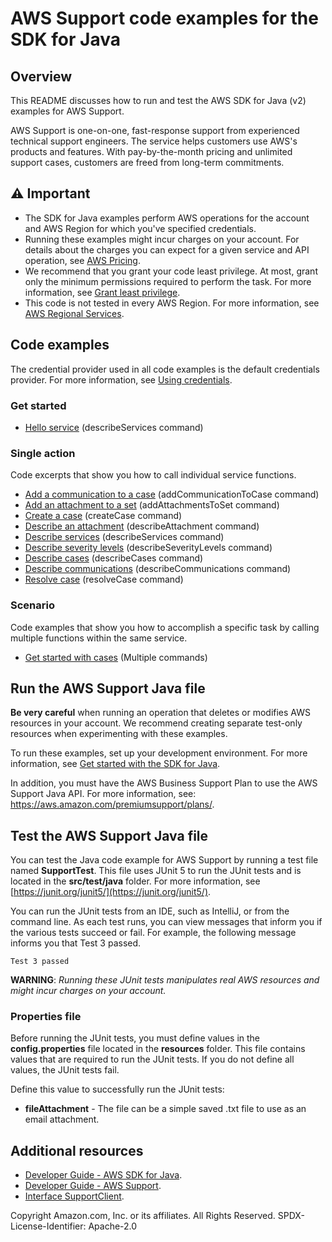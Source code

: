# AWS Support code examples for the SDK for Java

## Overview
This README discusses how to run and test the AWS SDK for Java (v2) examples for AWS Support.

AWS Support is one-on-one, fast-response support from experienced technical support engineers. The service helps customers use AWS's products and features. With pay-by-the-month pricing and unlimited support cases, customers are freed from long-term commitments.

## ⚠️ Important
* The SDK for Java examples perform AWS operations for the account and AWS Region for which you've specified credentials. 
* Running these examples might incur charges on your account. For details about the charges you can expect for a given service and API operation, see [AWS Pricing](https://aws.amazon.com/pricing/).
* We recommend that you grant your code least privilege. At most, grant only the minimum permissions required to perform the task. For more information, see [Grant least privilege](https://docs.aws.amazon.com/IAM/latest/UserGuide/best-practices.html#grant-least-privilege). 
* This code is not tested in every AWS Region. For more information, see [AWS Regional Services](https://aws.amazon.com/about-aws/global-infrastructure/regional-product-services).

## Code examples

The credential provider used in all code examples is the default credentials provider. For more information, see [Using credentials](https://docs.aws.amazon.com/sdk-for-java/latest/developer-guide/credentials.html).

### Get started

- [Hello service](https://github.com/awsdocs/aws-doc-sdk-examples/blob/main/javav2/example_code/support/src/main/java/com/example/support/HelloSupport.java) (describeServices command)

### Single action

Code excerpts that show you how to call individual service functions.

- [Add a communication to a case](https://github.com/awsdocs/aws-doc-sdk-examples/blob/main/javav2/example_code/support/src/main/java/com/example/support/SupportScenario.java) (addCommunicationToCase command)
- [Add an attachment to a set](https://github.com/awsdocs/aws-doc-sdk-examples/blob/main/javav2/example_code/support/src/main/java/com/example/support/SupportScenario.java) (addAttachmentsToSet command)
- [Create a case](https://github.com/awsdocs/aws-doc-sdk-examples/blob/main/javav2/example_code/support/src/main/java/com/example/support/SupportScenario.java) (createCase command)
- [Describe an attachment](https://github.com/awsdocs/aws-doc-sdk-examples/blob/main/javav2/example_code/support/src/main/java/com/example/support/SupportScenario.java) (describeAttachment command)
- [Describe services](https://github.com/awsdocs/aws-doc-sdk-examples/blob/main/javav2/example_code/support/src/main/java/com/example/support/SupportScenario.java) (describeServices command)
- [Describe severity levels](https://github.com/awsdocs/aws-doc-sdk-examples/blob/main/javav2/example_code/support/src/main/java/com/example/support/SupportScenario.java) (describeSeverityLevels command)
- [Describe cases](https://github.com/awsdocs/aws-doc-sdk-examples/blob/main/javav2/example_code/support/src/main/java/com/example/support/SupportScenario.java) (describeCases command)
- [Describe communications](https://github.com/awsdocs/aws-doc-sdk-examples/blob/main/javav2/example_code/support/src/main/java/com/example/support/SupportScenario.java) (describeCommunications command)
- [Resolve case](https://github.com/awsdocs/aws-doc-sdk-examples/blob/main/javav2/example_code/support/src/main/java/com/example/support/SupportScenario.java) (resolveCase command)

### Scenario 

Code examples that show you how to accomplish a specific task by calling multiple functions within the same service.

- [Get started with cases](https://github.com/awsdocs/aws-doc-sdk-examples/blob/main/javav2/example_code/support/src/main/java/com/example/support/SupportScenario.java) (Multiple commands)

## Run the AWS Support Java file

**Be very careful** when running an operation that deletes or modifies AWS resources in your account. We recommend creating separate test-only resources when experimenting with these examples.

To run these examples, set up your development environment. For more information, 
see [Get started with the SDK for Java](https://docs.aws.amazon.com/sdk-for-java/latest/developer-guide/setup.html). 

In addition, you must have the AWS Business Support Plan to use the AWS Support Java API. For more information, see: https://aws.amazon.com/premiumsupport/plans/.


 ## Test the AWS Support Java file

You can test the Java code example for AWS Support by running a test file named **SupportTest**. This file uses JUnit 5 to run the JUnit tests and is located in the **src/test/java** folder. For more information, see [https://junit.org/junit5/](https://junit.org/junit5/).

You can run the JUnit tests from an IDE, such as IntelliJ, or from the command line. As each test runs, you can view messages that inform you if the various tests succeed or fail. For example, the following message informs you that Test 3 passed.

	Test 3 passed

**WARNING**: _Running these JUnit tests manipulates real AWS resources and might incur charges on your account._

 ### Properties file
Before running the JUnit tests, you must define values in the **config.properties** file located in the **resources** folder. This file contains values that are required to run the JUnit tests. If you do not define all values, the JUnit tests fail.

Define this value to successfully run the JUnit tests:

- **fileAttachment** - The file can be a simple saved .txt file to use as an email attachment.  

## Additional resources
* [Developer Guide - AWS SDK for Java](https://docs.aws.amazon.com/sdk-for-java/latest/developer-guide/home.html).
* [Developer Guide - AWS Support](https://docs.aws.amazon.com/awssupport/latest/user/getting-started.html).
* [Interface SupportClient](https://sdk.amazonaws.com/java/api/latest/software/amazon/awssdk/services/support/SupportClient.html).

Copyright Amazon.com, Inc. or its affiliates. All Rights Reserved. SPDX-License-Identifier: Apache-2.0
